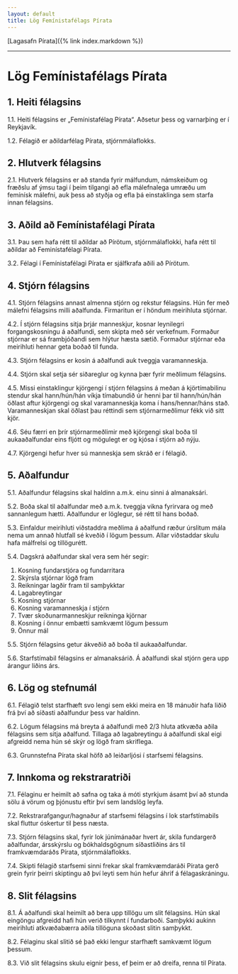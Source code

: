 ```yaml
---
layout: default
title: Lög Femínistafélags Pírata
---
```


[Lagasafn Pírata]({% link index.markdown %})

***

# Lög Femínistafélags Pírata

## 1. Heiti félagsins

1.1. Heiti félagsins er „Femínistafélag Pírata“. Aðsetur þess og varnarþing er í Reykjavík.

1.2. Félagið er aðildarfélag Pírata, stjórnmálaflokks.

## 2. Hlutverk félagsins

2.1. Hlutverk félagsins er að standa fyrir málfundum, námskeiðum og fræðslu af ýmsu tagi í þeim tilgangi að efla málefnalega umræðu um femínísk málefni, auk þess að styðja og efla þá einstaklinga sem starfa innan félagsins.

## 3. Aðild að Femínistafélagi Pírata

3.1. Þau sem hafa rétt til aðildar að Pírötum, stjórnmálaflokki, hafa rétt til aðildar að Feminístafélagi Pírata.

3.2. Félagi í Femínistafélagi Pírata er sjálfkrafa aðili að Pírötum.

## 4. Stjórn félagsins

4.1. Stjórn félagsins annast almenna stjórn og rekstur félagsins. Hún fer með málefni félagsins milli aðalfunda. Firmaritun er í höndum meirihluta stjórnar.

4.2. Í stjórn félagsins sitja þrjár manneskjur, kosnar leynilegri forgangskosningu á aðalfundi, sem skipta með sér verkefnum. Formaður stjórnar er sá frambjóðandi sem hlýtur hæsta sætið. Formaður stjórnar eða meirihluti hennar geta boðað til funda.

4.3. Stjórn félagsins er kosin á aðalfundi auk tveggja varamanneskja.

4.4. Stjórn skal setja sér siðareglur og kynna þær fyrir meðlimum félagsins.

4.5. Missi einstaklingur kjörgengi í stjórn félagsins á meðan á kjörtímabilinu stendur skal hann/hún/hán víkja tímabundið úr henni þar til hann/hún/hán öðlast aftur kjörgengi og skal varamanneskja koma í hans/hennar/háns stað. Varamanneskjan skal öðlast þau réttindi sem stjórnarmeðlimur fékk við sitt kjör.

4.6. Séu færri en þrír stjórnarmeðlimir með kjörgengi skal boða til aukaaðalfundar eins fljótt og mögulegt er og kjósa í stjórn að nýju.

4.7. Kjörgengi hefur hver sú manneskja sem skráð er í félagið.

## 5. Aðalfundur

5.1. Aðalfundur félagsins skal haldinn a.m.k. einu sinni á almanaksári.

5.2. Boða skal til aðalfundar með a.m.k. tveggja vikna fyrirvara og með sannanlegum hætti. Aðalfundur er löglegur, sé rétt til hans boðað.

5.3. Einfaldur meirihluti viðstaddra meðlima á aðalfund ræður úrslitum mála nema um annað hlutfall sé kveðið í lögum þessum. Allar viðstaddar skulu hafa málfrelsi og tillögurétt.

5.4. Dagskrá aðalfundar skal vera sem hér segir:

1. Kosning fundarstjóra og fundarritara
2. Skýrsla stjórnar lögð fram
3. Reikningar lagðir fram til samþykktar
4. Lagabreytingar
5. Kosning stjórnar
6. Kosning varamanneskja í stjórn
7. Tvær skoðunarmanneskjur reikninga kjörnar
8. Kosning í önnur embætti samkvæmt lögum þessum
9. Önnur mál

5.5. Stjórn félagsins getur ákveðið að boða til aukaaðalfundar.

5.6. Starfstímabil félagsins er almanaksárið. Á aðalfundi skal stjórn gera upp árangur liðins árs.

## 6. Lög og stefnumál

6.1. Félagið telst starfhæft svo lengi sem ekki meira en 18 mánuðir hafa liðið frá því að síðasti aðalfundur þess var haldinn.

6.2. Lögum félagsins má breyta á aðalfundi með 2/3 hluta atkvæða aðila félagsins sem sitja aðalfund. Tillaga að lagabreytingu á aðalfundi skal eigi afgreidd nema hún sé skýr og lögð fram skriflega.

6.3. Grunnstefna Pírata skal höfð að leiðarljósi í starfsemi félagsins.

## 7. Innkoma og rekstraratriði

7.1. Félaginu er heimilt að safna og taka á móti styrkjum ásamt því að stunda sölu á vörum og þjónustu eftir því sem landslög leyfa.

7.2. Rekstrarafgangur/hagnaður af starfsemi félagsins í lok starfstímabils skal fluttur óskertur til þess næsta.

7.3. Stjórn félagsins skal, fyrir lok júnímánaðar hvert ár, skila fundargerð aðalfundar, ársskýrslu og bókhaldsgögnum síðastliðins árs til framkvæmdaráðs Pírata, stjórnmálaflokks.

7.4. Skipti félagið starfsemi sinni frekar skal framkvæmdaráði Pírata gerð grein fyrir þeirri skiptingu að því leyti sem hún hefur áhrif á félagaskráningu.

## 8. Slit félagsins

8.1. Á aðalfundi skal heimilt að bera upp tillögu um slit félagsins. Hún skal eingöngu afgreidd hafi hún verið tilkynnt í fundarboði. Samþykki aukinn meirihluti atkvæðabærra aðila tillöguna skoðast slitin samþykkt.

8.2. Félaginu skal slitið sé það ekki lengur starfhæft samkvæmt lögum þessum.

8.3. Við slit félagsins skulu eignir þess, ef þeim er að dreifa, renna til Pírata.